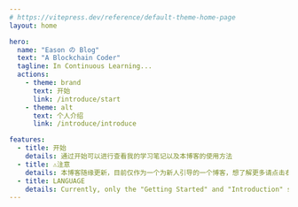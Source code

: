 ```yaml
---
# https://vitepress.dev/reference/default-theme-home-page
layout: home

hero:
  name: "Eason の Blog"
  text: "A Blockchain Coder"
  tagline: In Continuous Learning...
  actions:
    - theme: brand
      text: 开始
      link: /introduce/start
    - theme: alt
      text: 个人介绍
      link: /introduce/introduce

features:
  - title: 开始
    details: 通过开始可以进行查看我的学习笔记以及本博客的使用方法
  - title: ⚠️注意
    details: 本博客随缘更新，目前仅作为一个为新人引导的一个博客，想了解更多请点击右上角的github仓库。
  - title: LANGUAGE
    details: Currently, only the "Getting Started" and "Introduction" sections are available in English. The rest of the notes are not supported at this time. Apologies for the inconvenience.
---
```

